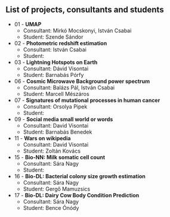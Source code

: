 ## List of projects, consultants and students

* 01 - **UMAP**
  * Consultant: Mirkó Mocskonyi, István Csabai
  * Student: Szende Sándor
* 02 - **Photometric redshift estimation**
  * Consultant: István Csabai
  * Student: 
* 03 - **Lightning Hotspots on Earth**
  * Consultant: Dávid Visontai
  * Student: Barnabás Pórfy
* 06 - **Cosmic Microwave Background power spectrum** 
  * Consultant: Balázs Pál, István Csabai
  * Student: Marcell Mészáros
* 07 - **Signatures of mutational processes in human cancer** 
  * Consultant: Orsolya Pipek
  * Student: 
* 09 - **Social media small world or words** 
  * Consultant: David Visontai
  * Student: Barnabás Benedek
* 11 - **Wars on wikipedia** 
  * Consultant: David Visontai
  * Student: Zoltán Kovács
* 15 - **Bio-NN: Milk somatic cell count**
  * Consultant: Sára Nagy
  * Student: 
* 16 - **Bio-DL: Bacterial colony size growth estimation**
  * Consultant: Sára Nagy
  * Student: Gergő Mamuzsics 
* 17 - **Bio-DL: Dairy Cow Body Condition Prediction**
  * Consultant: Sára Nagy
  * Student: Bence Ónódy
